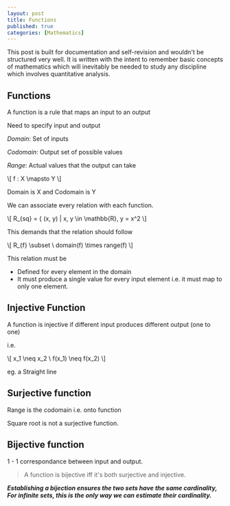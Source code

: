 ```yaml
---
layout: post
title: Functions
published: true
categories: [Mathematics]
---
```


This post is built for documentation and self-revision and wouldn't be structured very well. It is written with the intent to remember basic concepts of mathematics which will inevitably be needed to study any discipline which involves quantitative analysis.


## Functions

A function is a rule that maps an input to an output

Need to specify input and output

*Domain*: Set of inputs

*Codomain*: Output set of possible values

*Range*: Actual values that the output can take

\\[ f \: X \mapsto Y \\] 

Domain is X and Codomain is Y

We can associate every relation with each function.

\\[ R_{sq} = \{ \(x, y\) \| x, y \in \mathbb{R}, y = x^2 \\] 

This demands that the relation should follow

\\[ R_{f}  \subset \ domain(f) \times range(f) \\]

This relation must be
- Defined for every element in the domain
- It must produce a single value for every input element i.e. it must map to only one element.


## Injective Function

A function is injective if different input produces different output (one to one)

i.e. 

\\[ x_1 \neq x_2 \ f(x_1) \neq f(x_2) \\]

eg. a Straight line

## Surjective function

Range is the codomain i.e. onto function

Square root is not a surjective function.

## Bijective function

1 - 1 correspondance between input and output. 

> A function is bijective iff it's both surjective and injective.

***Establishing a bijection ensures the two sets have the same cardinality, For infinite sets, this is the only way we can estimate their cardinality.***

